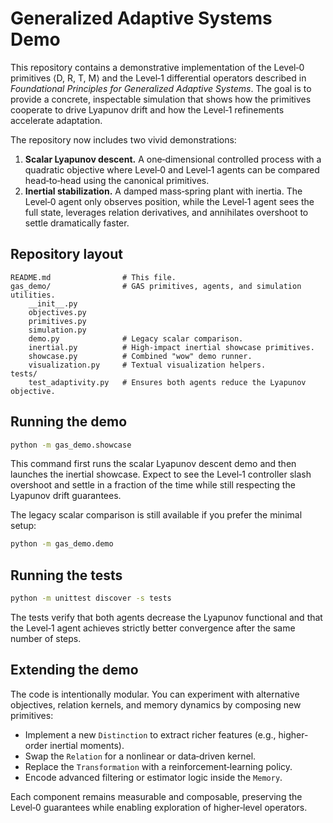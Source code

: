 # Generalized Adaptive Systems Demo

This repository contains a demonstrative implementation of the Level‑0 primitives ⟨D, R, T, M⟩ and the Level‑1 differential operators described in *Foundational Principles for Generalized Adaptive Systems*. The goal is to provide a concrete, inspectable simulation that shows how the primitives cooperate to drive Lyapunov drift and how the Level‑1 refinements accelerate adaptation.

The repository now includes two vivid demonstrations:

1. **Scalar Lyapunov descent.** A one‑dimensional controlled process with a quadratic objective where Level‑0 and Level‑1 agents can be compared head‑to‑head using the canonical primitives.
2. **Inertial stabilization.** A damped mass‑spring plant with inertia. The Level‑0 agent only observes position, while the Level‑1 agent sees the full state, leverages relation derivatives, and annihilates overshoot to settle dramatically faster.

## Repository layout

```
README.md                # This file.
gas_demo/                # GAS primitives, agents, and simulation utilities.
    __init__.py
    objectives.py
    primitives.py
    simulation.py
    demo.py              # Legacy scalar comparison.
    inertial.py          # High-impact inertial showcase primitives.
    showcase.py          # Combined "wow" demo runner.
    visualization.py     # Textual visualization helpers.
tests/
    test_adaptivity.py   # Ensures both agents reduce the Lyapunov objective.
```

## Running the demo

```bash
python -m gas_demo.showcase
```

This command first runs the scalar Lyapunov descent demo and then launches the inertial showcase. Expect to see the Level‑1 controller slash overshoot and settle in a fraction of the time while still respecting the Lyapunov drift guarantees.

The legacy scalar comparison is still available if you prefer the minimal setup:

```bash
python -m gas_demo.demo
```

## Running the tests

```bash
python -m unittest discover -s tests
```

The tests verify that both agents decrease the Lyapunov functional and that the Level‑1 agent achieves strictly better convergence after the same number of steps.

## Extending the demo

The code is intentionally modular. You can experiment with alternative objectives, relation kernels, and memory dynamics by composing new primitives:

- Implement a new `Distinction` to extract richer features (e.g., higher-order inertial moments).
- Swap the `Relation` for a nonlinear or data‑driven kernel.
- Replace the `Transformation` with a reinforcement‑learning policy.
- Encode advanced filtering or estimator logic inside the `Memory`.

Each component remains measurable and composable, preserving the Level‑0 guarantees while enabling exploration of higher‑level operators.
